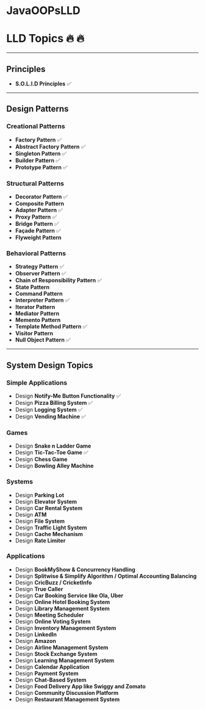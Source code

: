 # JavaOOPsLLD

# LLD Topics 🔥 🔥

---

## Principles
- **S.O.L.I.D Principles** ✅

---

## Design Patterns

### Creational Patterns
- **Factory Pattern** ✅
- **Abstract Factory Pattern** ✅
- **Singleton Pattern** ✅
- **Builder Pattern** ✅
- **Prototype Pattern** ✅

### Structural Patterns
- **Decorator Pattern** ✅
- **Composite Pattern**
- **Adapter Pattern** ✅
- **Proxy Pattern** ✅
- **Bridge Pattern** ✅
- **Façade Pattern** ✅
- **Flyweight Pattern**

### Behavioral Patterns
- **Strategy Pattern** ✅
- **Observer Pattern** ✅
- **Chain of Responsibility Pattern** ✅
- **State Pattern**
- **Command Pattern**
- **Interpreter Pattern** ✅
- **Iterator Pattern**
- **Mediator Pattern**
- **Memento Pattern**
- **Template Method Pattern** ✅
- **Visitor Pattern**
- **Null Object Pattern** ✅

---

## System Design Topics

### Simple Applications
- Design **Notify-Me Button Functionality** ✅
- Design **Pizza Billing System** ✅
- Design **Logging System** ✅
- Design **Vending Machine** ✅

### Games
- Design **Snake n Ladder Game**
- Design **Tic-Tac-Toe Game**  ✅
- Design **Chess Game**
- Design **Bowling Alley Machine**

### Systems
- Design **Parking Lot**
- Design **Elevator System**
- Design **Car Rental System**
- Design **ATM**
- Design **File System**
- Design **Traffic Light System**
- Design **Cache Mechanism**
- Design **Rate Limiter**

### Applications
- Design **BookMyShow & Concurrency Handling**
- Design **Splitwise & Simplify Algorithm / Optimal Accounting Balancing**
- Design **CricBuzz / CricketInfo**
- Design **True Caller**
- Design **Car Booking Service like Ola, Uber**
- Design **Online Hotel Booking System**
- Design **Library Management System**
- Design **Meeting Scheduler**
- Design **Online Voting System**
- Design **Inventory Management System**
- Design **LinkedIn**
- Design **Amazon**
- Design **Airline Management System**
- Design **Stock Exchange System**
- Design **Learning Management System**
- Design **Calendar Application**
- Design **Payment System**
- Design **Chat-Based System**
- Design **Food Delivery App like Swiggy and Zomato**
- Design **Community Discussion Platform**
- Design **Restaurant Management System**

